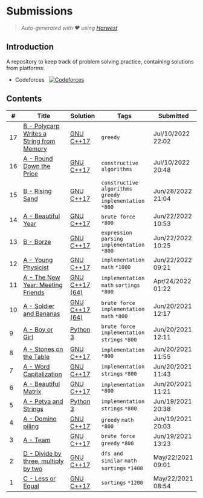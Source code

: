 Submissions
======================
> *Auto-generated with ❤ using [Harwest](https://github.com/nileshsah/harwest-tool)*

## Introduction

A repository to keep track of problem solving practice, containing solutions from platforms:
* Codeforces &nbsp; [![Codeforces](https://run.kaist.ac.kr/badges/codeforces/ShubhamkumarAnand.svg)](https://codeforces.com/profile/ShubhamkumarAnand)


## Contents

| # | Title | Solution | Tags | Submitted |
|---| ----- | -------- | ---- | --------- |
17 | [B - Polycarp Writes a String from Memory](https://codeforces.com/contest/1702/problem/B) | [GNU C++17](./codeforces/1702/B.cpp) | `greedy` | Jul/10/2022 22:02 | 
16 | [A - Round Down the Price](https://codeforces.com/contest/1702/problem/A) | [GNU C++17](./codeforces/1702/A.cpp) | `constructive algorithms` | Jul/10/2022 20:48 | 
15 | [B - Rising Sand](https://codeforces.com/contest/1698/problem/B) | [GNU C++17](./codeforces/1698/B.cpp) | `constructive algorithms` `greedy` `implementation` `*800` | Jun/28/2022 21:04 | 
14 | [A - Beautiful Year](https://codeforces.com/contest/271/problem/A) | [GNU C++17](./codeforces/271/A.cpp) | `brute force` `*800` | Jun/22/2022 10:53 | 
13 | [B - Borze](https://codeforces.com/contest/32/problem/B) | [GNU C++17](./codeforces/32/B.cpp) | `expression parsing` `implementation` `*800` | Jun/22/2022 10:25 | 
12 | [A - Young Physicist](https://codeforces.com/contest/69/problem/A) | [GNU C++17](./codeforces/69/A.cpp) | `implementation` `math` `*1000` | Jun/22/2022 09:21 | 
11 | [A - The New Year: Meeting Friends](https://codeforces.com/contest/723/problem/A) | [GNU C++17 (64)](./codeforces/723/A.cpp) | `implementation` `math` `sortings` `*800` | Apr/24/2022 01:22 | 
10 | [A - Soldier and Bananas](https://codeforces.com/contest/546/problem/A) | [GNU C++17 (64)](./codeforces/546/A.cpp) | `brute force` `implementation` `math` `*800` | Jun/20/2021 12:17 | 
9 | [A - Boy or Girl](https://codeforces.com/contest/236/problem/A) | [Python 3](./codeforces/236/A.py) | `brute force` `implementation` `strings` `*800` | Jun/20/2021 12:11 | 
8 | [A - Stones on the Table](https://codeforces.com/contest/266/problem/A) | [GNU C++17](./codeforces/266/A.cpp) | `implementation` `*800` | Jun/20/2021 11:55 | 
7 | [A - Word Capitalization](https://codeforces.com/contest/281/problem/A) | [GNU C++17](./codeforces/281/A.cpp) | `implementation` `strings` `*800` | Jun/20/2021 11:43 | 
6 | [A - Beautiful Matrix](https://codeforces.com/contest/263/problem/A) | [GNU C++17](./codeforces/263/A.cpp) | `implementation` `*800` | Jun/20/2021 11:21 | 
5 | [A - Petya and Strings](https://codeforces.com/contest/112/problem/A) | [Python 3](./codeforces/112/A.py) | `implementation` `strings` `*800` | Jun/19/2021 20:38 | 
4 | [A - Domino piling](https://codeforces.com/contest/50/problem/A) | [GNU C++17](./codeforces/50/A.cpp) | `greedy` `math` `*800` | Jun/19/2021 20:03 | 
3 | [A - Team](https://codeforces.com/contest/231/problem/A) | [GNU C++17](./codeforces/231/A.cpp) | `brute force` `greedy` `*800` | Jun/19/2021 13:23 | 
2 | [D - Divide by three, multiply by two](https://codeforces.com/contest/977/problem/D) | [GNU C++17](./codeforces/977/D.cpp) | `dfs and similar` `math` `sortings` `*1400` | May/22/2021 09:01 | 
1 | [C - Less or Equal](https://codeforces.com/contest/977/problem/C) | [GNU C++17](./codeforces/977/C.cpp) | `sortings` `*1200` | May/22/2021 08:54 | 